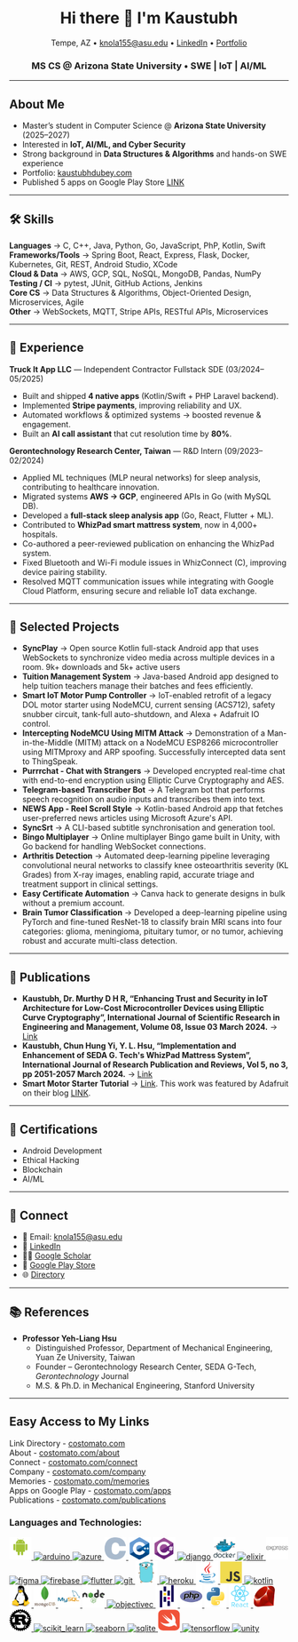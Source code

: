 <h1 align="center">Hi there 👋 I'm Kaustubh</h1>
<p align="center">
  Tempe, AZ • <a href="mailto:knola155@asu.edu">knola155@asu.edu</a> • 
  <a href="https://www.linkedin.com/in/costomato">LinkedIn</a> • 
  <a href="https://kaustubhdubey.com">Portfolio</a>
</p>
<h3 align="center">MS CS @ Arizona State University • SWE | IoT | AI/ML</h3>

---

## About Me
- Master’s student in Computer Science @ **Arizona State University** (2025–2027)  
- Interested in **IoT, AI/ML, and Cyber Security**  
- Strong background in **Data Structures & Algorithms** and hands-on SWE experience  
- Portfolio: [kaustubhdubey.com](https://kaustubhdubey.com)
- Published 5 apps on Google Play Store [LINK](https://play.google.com/store/apps/dev?id=7639092298347779320)

---

## 🛠️ Skills
**Languages** → C, C++, Java, Python, Go, JavaScript, PhP, Kotlin, Swift  
**Frameworks/Tools** → Spring Boot, React, Express, Flask, Docker, Kubernetes, Git, REST, Android Studio, XCode  
**Cloud & Data** → AWS, GCP, SQL, NoSQL, MongoDB, Pandas, NumPy  
**Testing / CI** → pytest, JUnit, GitHub Actions, Jenkins  
**Core CS** → Data Structures & Algorithms, Object-Oriented Design, Microservices, Agile  
**Other** → WebSockets, MQTT, Stripe APIs, RESTful APIs, Microservices  

---

## 💼 Experience
**Truck It App LLC** — Independent Contractor Fullstack SDE (03/2024–05/2025)  
- Built and shipped **4 native apps** (Kotlin/Swift + PHP Laravel backend).  
- Implemented **Stripe payments**, improving reliability and UX.  
- Automated workflows & optimized systems → boosted revenue & engagement.  
- Built an **AI call assistant** that cut resolution time by **80%**.  

**Gerontechnology Research Center, Taiwan** — R&D Intern (09/2023–02/2024)  
- Applied ML techniques (MLP neural networks) for sleep analysis, contributing to healthcare innovation.  
- Migrated systems **AWS → GCP**, engineered APIs in Go (with MySQL DB).  
- Developed a **full-stack sleep analysis app** (Go, React, Flutter + ML).  
- Contributed to **WhizPad smart mattress system**, now in 4,000+ hospitals.  
- Co-authored a peer-reviewed publication on enhancing the WhizPad system.  
- Fixed Bluetooth and Wi-Fi module issues in WhizConnect (C), improving device pairing stability.  
- Resolved MQTT communication issues while integrating with Google Cloud Platform, ensuring secure and reliable IoT data exchange.  
  

---

## 🚀 Selected Projects
- **SyncPlay** → Open source Kotlin full-stack Android app that uses WebSockets to synchronize video media across multiple devices in a room. 9k+ downloads and 5k+ active users
- **Tuition Management System** → Java-based Android app designed to help tuition teachers manage their batches and fees efficiently. 
- **Smart IoT Motor Pump Controller** → IoT-enabled retrofit of a legacy DOL motor starter using NodeMCU, current sensing (ACS712), safety snubber circuit, tank-full auto-shutdown, and Alexa + Adafruit IO control.
- **Intercepting NodeMCU Using MITM Attack** → Demonstration of a Man-in-the-Middle (MITM) attack on a NodeMCU ESP8266 microcontroller using MITMproxy and ARP spoofing. Successfully intercepted data sent to ThingSpeak.
- **Purrrchat - Chat with Strangers** → Developed encrypted real-time chat with end-to-end encryption using Elliptic Curve Cryptography and AES.
- **Telegram-based Transcriber Bot** → A Telegram bot that performs speech recognition on audio inputs and transcribes them into text.
- **NEWS App - Reel Scroll Style** → Kotlin-based Android app that fetches user-preferred news articles using Microsoft Azure's API.
- **SyncSrt** → A CLI-based subtitle synchronisation and generation tool.
- **Bingo Multiplayer** → Online multiplayer Bingo game built in Unity, with Go backend for handling WebSocket connections.  
- **Arthritis Detection** → Automated deep-learning pipeline leveraging convolutional neural networks to classify knee osteoarthritis severity (KL Grades) from X-ray images, enabling rapid, accurate triage and treatment support in clinical settings.
- **Easy Certificate Automation** → Canva hack to generate designs in bulk without a premium account. 
- **Brain Tumor Classification** → Developed a deep-learning pipeline using PyTorch and fine-tuned ResNet-18 to classify brain MRI scans into four categories: glioma, meningioma, pituitary tumor, or no tumor, achieving robust and accurate multi-class detection. 

---

## 📝 Publications
- **Kaustubh, Dr. Murthy D H R, “Enhancing Trust and Security in IoT Architecture for Low-Cost Microcontroller Devices using Elliptic Curve Cryptography”, International Journal of Scientific Research in Engineering and Management, Volume 08, Issue 03 March 2024.** → [Link](https://ijsrem.com/download/enhancing-trust-and-security-in-iot-architecture-for-low-cost-microcontroller-devices-using-elliptic-curve-cryptography/)  
- **Kaustubh, Chun Hung Yi, Y. L. Hsu, “Implementation and Enhancement of SEDA G. Tech's WhizPad Mattress System”, International Journal of Research Publication and Reviews, Vol 5, no 3, pp 2051-2057 March 2024.** → [Link](https://ijrpr.com/uploads/V5ISSUE3/IJRPR23589.pdf)  
- **Smart Motor Starter Tutorial** → [Link](https://www.instructables.com/Easiest-and-Cheapest-Way-to-Convert-an-Old-DOL-Mot/). This work was featured by Adafruit on their blog [LINK](https://blog.adafruit.com/2024/08/31/convert-an-old-dol-motor-pump-starter-to-a-smart-wifi-controlled-gadget-using-adafruit-io/).  

---

## 📜 Certifications
- Android Development  
- Ethical Hacking  
- Blockchain  
- AI/ML

---

## 🔗 Connect
- 📧 Email: knola155@asu.edu  
- 💼 [LinkedIn](https://www.linkedin.com/in/costomato)  
- 🧑‍💻 [Google Scholar](https://scholar.google.com/citations?user=gJhCNLkAAAAJ&hl=en)  
- 📱 [Google Play Store](https://play.google.com/store/apps/dev?id=7639092298347779320)  
- 🌐 [Directory](https://costomato.com)  

---

## 📚 References
- **Professor Yeh-Liang Hsu**
  - Distinguished Professor, Department of Mechanical Engineering, Yuan Ze University, Taiwan
  - Founder – Gerontechnology Research Center, SEDA G-Tech, *Gerontechnology* Journal
  - M.S. & Ph.D. in Mechanical Engineering, Stanford University  

---


## Easy Access to My Links

Link Directory - [costomato.com](https://costomato.com)  
About - [costomato.com/about](https://costomato.com/about)  
Connect - [costomato.com/connect](https://costomato.com/connect)  
Company - [costomato.com/company](https://costomato.com/company)  
Memories - [costomato.com/memories](https://costomato.com/memories)  
Apps on Google Play - [costomato.com/apps](https://costomato.com/apps)  
Publications - [costomato.com/publications](https://costomato.com/publications)

<h3 align="left">Languages and Technologies:</h3>
<p align="left"> <a href="https://developer.android.com" target="_blank" rel="noreferrer"> <img src="https://raw.githubusercontent.com/devicons/devicon/master/icons/android/android-original-wordmark.svg" alt="android" width="40" height="40"/> </a> <a href="https://www.arduino.cc/" target="_blank" rel="noreferrer"> <img src="https://cdn.worldvectorlogo.com/logos/arduino-1.svg" alt="arduino" width="40" height="40"/> </a> <a href="https://azure.microsoft.com/en-in/" target="_blank" rel="noreferrer"> <img src="https://www.vectorlogo.zone/logos/microsoft_azure/microsoft_azure-icon.svg" alt="azure" width="40" height="40"/> </a> <a href="https://www.cprogramming.com/" target="_blank" rel="noreferrer"> <img src="https://raw.githubusercontent.com/devicons/devicon/master/icons/c/c-original.svg" alt="c" width="40" height="40"/> </a> <a href="https://www.w3schools.com/cpp/" target="_blank" rel="noreferrer"> <img src="https://raw.githubusercontent.com/devicons/devicon/master/icons/cplusplus/cplusplus-original.svg" alt="cplusplus" width="40" height="40"/> </a> <a href="https://www.w3schools.com/cs/" target="_blank" rel="noreferrer"> <img src="https://raw.githubusercontent.com/devicons/devicon/master/icons/csharp/csharp-original.svg" alt="csharp" width="40" height="40"/> </a> <a href="https://www.djangoproject.com/" target="_blank" rel="noreferrer"> <img src="https://cdn.worldvectorlogo.com/logos/django.svg" alt="django" width="40" height="40"/> </a> <a href="https://www.docker.com/" target="_blank" rel="noreferrer"> <img src="https://raw.githubusercontent.com/devicons/devicon/master/icons/docker/docker-original-wordmark.svg" alt="docker" width="40" height="40"/> </a> <a href="https://elixir-lang.org" target="_blank" rel="noreferrer"> <img src="https://www.vectorlogo.zone/logos/elixir-lang/elixir-lang-icon.svg" alt="elixir" width="40" height="40"/> </a> <a href="https://expressjs.com" target="_blank" rel="noreferrer"> <img src="https://raw.githubusercontent.com/devicons/devicon/master/icons/express/express-original-wordmark.svg" alt="express" width="40" height="40"/> </a> <a href="https://www.figma.com/" target="_blank" rel="noreferrer"> <img src="https://www.vectorlogo.zone/logos/figma/figma-icon.svg" alt="figma" width="40" height="40"/> </a> <a href="https://firebase.google.com/" target="_blank" rel="noreferrer"> <img src="https://www.vectorlogo.zone/logos/firebase/firebase-icon.svg" alt="firebase" width="40" height="40"/> </a> <a href="https://flutter.dev" target="_blank" rel="noreferrer"> <img src="https://www.vectorlogo.zone/logos/flutterio/flutterio-icon.svg" alt="flutter" width="40" height="40"/> </a> <a href="https://git-scm.com/" target="_blank" rel="noreferrer"> <img src="https://www.vectorlogo.zone/logos/git-scm/git-scm-icon.svg" alt="git" width="40" height="40"/> </a> <a href="https://golang.org" target="_blank" rel="noreferrer"> <img src="https://raw.githubusercontent.com/devicons/devicon/master/icons/go/go-original.svg" alt="go" width="40" height="40"/> </a> <a href="https://heroku.com" target="_blank" rel="noreferrer"> <img src="https://www.vectorlogo.zone/logos/heroku/heroku-icon.svg" alt="heroku" width="40" height="40"/> </a> <a href="https://www.java.com" target="_blank" rel="noreferrer"> <img src="https://raw.githubusercontent.com/devicons/devicon/master/icons/java/java-original.svg" alt="java" width="40" height="40"/> </a> <a href="https://developer.mozilla.org/en-US/docs/Web/JavaScript" target="_blank" rel="noreferrer"> <img src="https://raw.githubusercontent.com/devicons/devicon/master/icons/javascript/javascript-original.svg" alt="javascript" width="40" height="40"/> </a> <a href="https://kotlinlang.org" target="_blank" rel="noreferrer"> <img src="https://www.vectorlogo.zone/logos/kotlinlang/kotlinlang-icon.svg" alt="kotlin" width="40" height="40"/> </a> <a href="https://www.linux.org/" target="_blank" rel="noreferrer"> <img src="https://raw.githubusercontent.com/devicons/devicon/master/icons/linux/linux-original.svg" alt="linux" width="40" height="40"/> </a> <a href="https://www.mongodb.com/" target="_blank" rel="noreferrer"> <img src="https://raw.githubusercontent.com/devicons/devicon/master/icons/mongodb/mongodb-original-wordmark.svg" alt="mongodb" width="40" height="40"/> </a> <a href="https://www.mysql.com/" target="_blank" rel="noreferrer"> <img src="https://raw.githubusercontent.com/devicons/devicon/master/icons/mysql/mysql-original-wordmark.svg" alt="mysql" width="40" height="40"/> </a> <a href="https://nodejs.org" target="_blank" rel="noreferrer"> <img src="https://raw.githubusercontent.com/devicons/devicon/master/icons/nodejs/nodejs-original-wordmark.svg" alt="nodejs" width="40" height="40"/> </a> <a href="https://developer.apple.com/library/archive/documentation/Cocoa/Conceptual/ProgrammingWithObjectiveC/Introduction/Introduction.html" target="_blank" rel="noreferrer"> <img src="https://www.vectorlogo.zone/logos/apple_objectivec/apple_objectivec-icon.svg" alt="objectivec" width="40" height="40"/> </a> <a href="https://pandas.pydata.org/" target="_blank" rel="noreferrer"> <img src="https://raw.githubusercontent.com/devicons/devicon/2ae2a900d2f041da66e950e4d48052658d850630/icons/pandas/pandas-original.svg" alt="pandas" width="40" height="40"/> </a> <a href="https://www.php.net" target="_blank" rel="noreferrer"> <img src="https://raw.githubusercontent.com/devicons/devicon/master/icons/php/php-original.svg" alt="php" width="40" height="40"/> </a> <a href="https://www.python.org" target="_blank" rel="noreferrer"> <img src="https://raw.githubusercontent.com/devicons/devicon/master/icons/python/python-original.svg" alt="python" width="40" height="40"/> </a> <a href="https://reactjs.org/" target="_blank" rel="noreferrer"> <img src="https://raw.githubusercontent.com/devicons/devicon/master/icons/react/react-original-wordmark.svg" alt="react" width="40" height="40"/> </a> <a href="https://www.ruby-lang.org/en/" target="_blank" rel="noreferrer"> <img src="https://raw.githubusercontent.com/devicons/devicon/master/icons/ruby/ruby-original.svg" alt="ruby" width="40" height="40"/> </a> <a href="https://www.rust-lang.org" target="_blank" rel="noreferrer"> <img src="https://raw.githubusercontent.com/devicons/devicon/master/icons/rust/rust-plain.svg" alt="rust" width="40" height="40"/> </a> <a href="https://scikit-learn.org/" target="_blank" rel="noreferrer"> <img src="https://upload.wikimedia.org/wikipedia/commons/0/05/Scikit_learn_logo_small.svg" alt="scikit_learn" width="40" height="40"/> </a> <a href="https://seaborn.pydata.org/" target="_blank" rel="noreferrer"> <img src="https://seaborn.pydata.org/_images/logo-mark-lightbg.svg" alt="seaborn" width="40" height="40"/> </a> <a href="https://www.sqlite.org/" target="_blank" rel="noreferrer"> <img src="https://www.vectorlogo.zone/logos/sqlite/sqlite-icon.svg" alt="sqlite" width="40" height="40"/> </a> <a href="https://developer.apple.com/swift/" target="_blank" rel="noreferrer"> <img src="https://raw.githubusercontent.com/devicons/devicon/master/icons/swift/swift-original.svg" alt="swift" width="40" height="40"/> </a> <a href="https://www.tensorflow.org" target="_blank" rel="noreferrer"> <img src="https://www.vectorlogo.zone/logos/tensorflow/tensorflow-icon.svg" alt="tensorflow" width="40" height="40"/> </a> <a href="https://unity.com/" target="_blank" rel="noreferrer"> <img src="https://www.vectorlogo.zone/logos/unity3d/unity3d-icon.svg" alt="unity" width="40" height="40"/> </a> </p>
